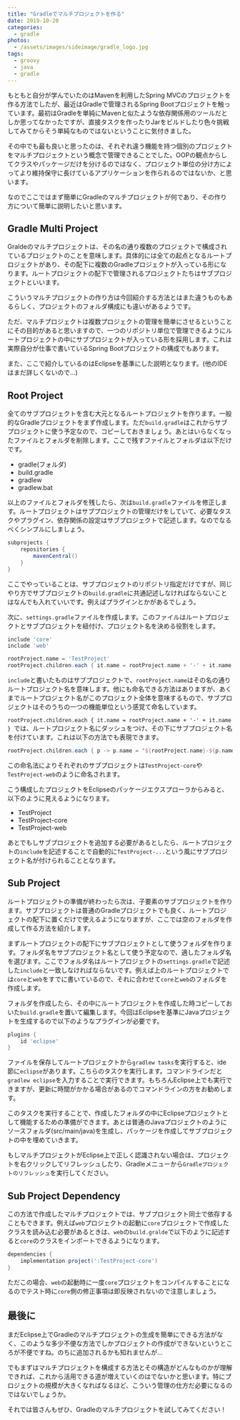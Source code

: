 ```yaml
---
title: "Gradleでマルチプロジェクトを作る"
date: 2019-10-20
categories: 
  - gradle
photos:
  - /assets/images/sideimage/gradle_logo.jpg
tags:
  - groovy
  - java
  - gradle
---
```


もともと自分が学んでいたのはMavenを利用したSpring MVCのプロジェクトを作る方法でしたが、最近はGradleで管理されるSpring Bootプロジェクトを触っています。最初はGradleを単純にMavenと似たような依存関係用のツールだとしか思ってなかったですが、直接タスクを作ったりJarをビルドしたり色々挑戦してみてからそう単純なものではないということに気付きました。

その中でも最も良いと思ったのは、それぞれ違う機能を持つ個別のプロジェクトをマルチプロジェクトという概念で管理できることでした。OOPの観点からしてクラスやパッケージだけを分けるのではなく、プロジェクト単位の分け方によってより維持保守に長けているアプリケーションを作られるのではないか、と思います。

なのでここではまず簡単にGradleのマルチプロジェクトが何であり、その作り方について簡単に説明したいと思います。

## Gradle Multi Project

Graldeのマルチプロジェクトは、その名の通り複数のプロジェクトで構成されているプロジェクトのことを意味します。具体的には全ての起点となるルートプロジェクトがあり、その配下に複数のGradleプロジェクトが入っている形になります。ルートプロジェクトの配下で管理されるプロジェクトたちはサブプロジェクトといいます。

こういうマルチプロジェクトの作り方は今回紹介する方法とはまた違うものもあるらしく、プロジェクトのフォルダ構成にも違いがあるようです。

ただ、マルチプロジェクトは複数プロジェクトの管理を簡単にさせるということにその目的があると思いますので、一つのリポジトリ単位で管理できるようにルートプロジェクトの中にサブプロジェクトが入っている形を採用します。これは実際自分が仕事で書いているSpring Bootプロジェクトの構成でもあります。

また、ここで紹介しているのはEclipseを基準にした説明となります。(他のIDEはまだ詳しくないので…)

## Root Project

全てのサブプロジェクトを含む大元となるルートプロジェクトを作ります。一般的なGradleプロジェクトをまず作成します。ただ`build.gradle`はこれからサブプロジェクトに使う予定なので、コピーしておきましょう。あとはいらなくなったファイルとフォルダを削除します。ここで残すファイルとフォルダは以下だけです。

- gradle(フォルダ)
- build.gradle
- gradlew
- gradlew.bat

以上のファイルとフォルダを残したら、次は`build.gradle`ファイルを修正します。ルートプロジェクトはサブプロジェクトの管理だけをしていて、必要なタスクやプラグイン、依存関係の設定はサブプロジェクトで記述します。なのでなるべくシンプルにしましょう。

```groovy
subprojects {
    repositories {
        mavenCentral()
    }
}
```

ここでやっていることは、サブプロジェクトのリポジトリ指定だけですが、同じやり方でサブプロジェクトの`build.gradle`に共通記述しなければならないことはなんでも入れていいです。例えばプラグインとかがあるでしょう。

次に、`settings.gradle`ファイルを作成します。このファイルはルートプロジェクトとサブプロジェクトを紐付け、プロジェクト名を決める役割をします。

```groovy
include 'core'
include 'web'

rootProject.name = 'TestProject'
rootProject.children.each { it.name = rootProject.name + '-' + it.name }
```

`include`と書いたものはサブプロジェクトで、`rootProject.name`はその名の通りルートプロジェクト名を意味します。他にも命名できる方法はありますが、あくまでルートプロジェクト名がこのプロジェクト全体を意味するもので、サブプロジェクトはそのうちの一つの機能単位という感覚て命名しています。

`rootProject.children.each { it.name = rootProject.name + '-' + it.name }
`では、ルートプロジェクト名にダッシュをつけ、その下にサブプロジェクト名を付けています。これは以下の方法でも表現できます。

```groovy
rootProject.children.each { p -> p.name = "${rootProject.name}-${p.name}"}
```

この命名法によりそれぞれのサブプロジェクトは`TestProject-core`や`TestProject-web`のように命名されます。

こう構成したプロジェクトをEclipseのパッケージエクスプローラからみると、以下のように見えるようになります。

- TestProject
- TestProject-core
- TestProject-web

あとでもしサブプロジェクトを追加する必要があるとしたら、ルートプロジェクトの`include`を記述することで自動的に`TestProject-...`という風にサブプロジェクト名が付けられることとなります。

## Sub Project

ルートプロジェクトの準備が終わったら次は、子要素のサブプロジェクトを作ります。サブプロジェクトは普通のGradleプロジェクトでも良く、ルートプロジェクトの配下に置くだけで使えるようになりますが、ここでは空のフォルダを作成して作る方法を紹介します。

まずルートプロジェクトの配下にサブプロジェクトとして使うフォルダを作ります。フォルダ名をサブプロジェクト名として使う予定なので、適したフォルダ名を選びます。ここでフォルダ名はルートプロジェクトの`settings.gradle`で記述した`include`と一致しなければならないです。例えば上のルートプロジェクトでは`core`と`web`をすでに書いているので、それに合わせて`core`と`web`のフォルダを作成します。

フォルダを作成したら、その中にルートプロジェクトを作成した時コピーしておいた`build.gradle`を置いて編集します。今回はEclipseを基準にJavaプロジェクトを生成するので以下のようなプラグインが必要です。

```groovy
plugins {
    id 'eclipse'
}
```

ファイルを保存してルートプロジェクトから`gradlew tasks`を実行すると、ide節に`eclipse`があります。こちらのタスクを実行します。コマンドラインだと`gradlew eclipse`を入力することで実行できます。もちろんEclipse上でも実行できますが、更新に時間がかかる場合があるのでコマンドラインの方をお勧めします。

このタスクを実行することで、作成したフォルダの中にEclipseプロジェクトとして機能するための準備ができます。あとは普通のJavaプロジェクトのようにソースフォルダ(src/main/java)を生成し、パッケージを作成してサブプロジェクトの中を埋めていきます。

もしマルチプロジェクトがEclipse上で正しく認識されない場合は、プロジェクトを右クリックしてリフレッシュしたり、Gradleメニューから`Gradleプロジェクトのリフレッシュ`を実行してください。

## Sub Project Dependency

この方法で作成したマルチプロジェクトでは、サブプロジェクト同士で依存することもできます。例えば`web`プロジェクトの起動に`core`プロジェクトで作成したクラスを読み込む必要があるときは、`web`の`build.gralde`で以下のように記述すると`core`のクラスをインポートできるようになります。

```groovy
dependencies {
    implementation project(':TestProject-core')
}
```

ただこの場合、`web`の起動時に一度`core`プロジェクトをコンパイルすることになるのでテスト時に`core`側の修正事項は即反映されないので注意しましょう。

## 最後に

まだEclipse上でGradleのマルチプロジェクトの生成を簡単にできる方法がなく、このような多少不便な方法でしかプロジェクトの作成ができないというところが不便ですね。のちに追加されるかも知れませんが…

でもまずはマルチプロジェクトを構成する方法とその構造がどんなものかが理解できれば、これから活用できる道が増えていくのはでないかと思います。特にプロジェクトの規模が大きくなればなるほど、こういう管理の仕方だ必要になるのではないでしょうか。

それでは皆さんもぜひ、Gradleのマルチプロジェクトを試してみてください！
